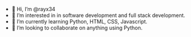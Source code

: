 - 👋 Hi, I’m @rayx34
- 👀 I’m interested in in software development and full stack development.
- 🌱 I’m currently learning Python, HTML, CSS, Javascript. 
- 💞️ I’m looking to collaborate on anything using Python.

<!---
rayx34/rayx34 is a ✨ special ✨ repository because its `README.md` (this file) appears on your GitHub profile.
You can click the Preview link to take a look at your changes.
--->
